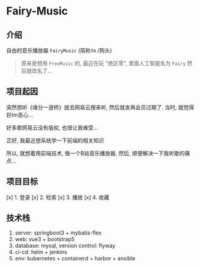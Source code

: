 # Fairy-Music

## 介绍

自由的音乐播放器 `FairyMusic` (简称`fm` /狗头)
> 原来是想用 `FreeMusic` 的, 最近在玩 "绝区零", 里面人工智能名为 `Fairy` 然后就改名了...

## 项目起因

突然想听《缘分一道桥》就去网易云搜来听, 然后就发再会员过期了. 当时, 就觉得巨tm恶心...

好多歌网易云没有版权, 也很让我难受...

正好, 我最近想系统学一下前端的相关知识

所以, 就想着用前端技术, 做一个B站音乐播放器, 然后, 顺便解决一下我听歌的痛点...

## 项目目标

[x] 1. 登录
[x] 2. 检索
[x] 3. 播放
[x] 4. 收藏

## 技术栈

1. server: springboot3 + mybatis-flex
2. web: vue3 + bootstrap5
3. database: mysql, version control: flyway
4. ci-cd: helm + jenkins
5. env: kubernetes + containerd + harbor + ansible
